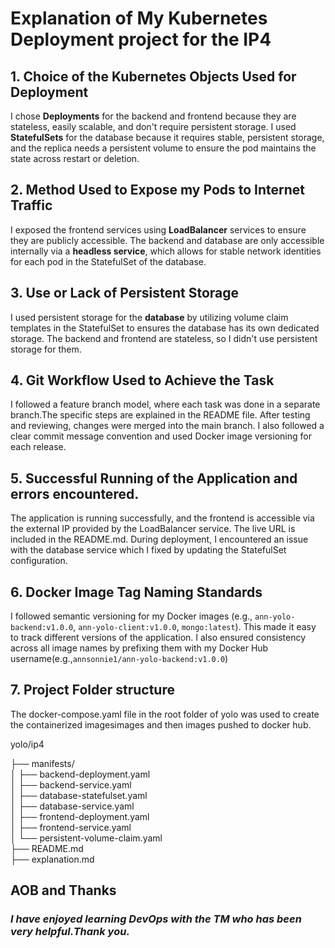 # Explanation of My Kubernetes Deployment project for the IP4

## 1. Choice of the Kubernetes Objects Used for Deployment

I chose **Deployments** for the backend and frontend because they are stateless, easily
scalable, and don&#39;t require persistent storage. I used **StatefulSets** for the database because
it requires stable, persistent storage, and the replica needs a persistent volume to ensure the pod maintains the state across restart or deletion.

## 2. Method Used to Expose my Pods to Internet Traffic

I exposed the frontend services using **LoadBalancer** services to ensure they
are publicly accessible. The backend and database are only accessible internally via a **headless service**,
which allows for stable network identities for each pod in the StatefulSet of the database.

## 3. Use or Lack of Persistent Storage

I used persistent storage for the **database** by utilizing volume claim templates in the
StatefulSet to ensures the database has its own dedicated storage. The backend
and frontend are stateless, so I didn&#39;t use persistent storage for them.

## 4. Git Workflow Used to Achieve the Task

I followed a feature branch model, where each task was done in a separate branch.The specific steps are explained in the README file.
After testing and reviewing, changes were merged into the main branch. I also followed a clear commit
message convention and used Docker image versioning for each release.

## 5. Successful Running of the Application and errors encountered.

The application is running successfully, and the frontend is accessible via the external IP
provided by the LoadBalancer service. The live URL is included in the README.md. During
deployment, I encountered an issue with the database service which I fixed by updating the
StatefulSet configuration.

## 6. Docker Image Tag Naming Standards

I followed semantic versioning for my Docker images (e.g., `ann-yolo-backend:v1.0.0`, `ann-yolo-client:v1.0.0`,
`mongo:latest`). This made it easy to track different versions of the application. I also
ensured consistency across all image names by prefixing them with my Docker Hub username(e.g.,`annsonnie1/ann-yolo-backend:v1.0.0`)

## 7. Project Folder structure
The docker-compose.yaml file in the root folder of yolo was used to create the containerized imagesimages and then images pushed to docker hub.

yolo/ip4

├── manifests/  
│   ├── backend-deployment.yaml  
│   ├── backend-service.yaml  
│   ├── database-statefulset.yaml  
│   ├── database-service.yaml  
│   ├── frontend-deployment.yaml  
│   ├── frontend-service.yaml  
│   └── persistent-volume-claim.yaml    
├── README.md  
├── explanation.md  


## AOB and Thanks
### *I have enjoyed learning DevOps with the TM who has been very helpful.Thank you.* 